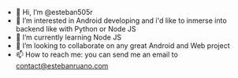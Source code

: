 - 👋 Hi, I’m @esteban505r
- 👀 I’m interested in Android developing and i'd like to inmerse into backend like with Python or Node JS
- 🌱 I’m currently learning Node JS
- 💞️ I’m looking to collaborate on any great Android and Web project
- 📫 How to reach me: you can send me an email to contact@estebanruano.com

<!---
esteban505r/esteban505r is a ✨ special ✨ repository because its `README.md` (this file) appears on your GitHub profile.
You can click the Preview link to take a look at your changes.
--->
